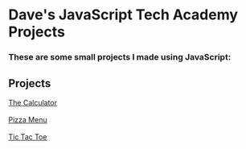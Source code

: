 # Dave's JavaScript Tech Academy Projects

### These are some small projects I made using JavaScript:

## Projects
[The Calculator](https://github.com/DaveBoss510/JavaScript-Projects/tree/main/Calculator)<br><br>
[Pizza Menu](https://github.com/DaveBoss510/JavaScript-Projects/tree/main/Pizza_Project)<br><br>
[Tic Tac Toe](https://github.com/DaveBoss510/JavaScript-Projects/tree/main/TicTacToe)

